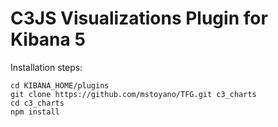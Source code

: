 # C3JS Visualizations Plugin for Kibana 5

Installation steps:

```
cd KIBANA_HOME/plugins
git clone https://github.com/mstoyano/TFG.git c3_charts
cd c3_charts
npm install
```
